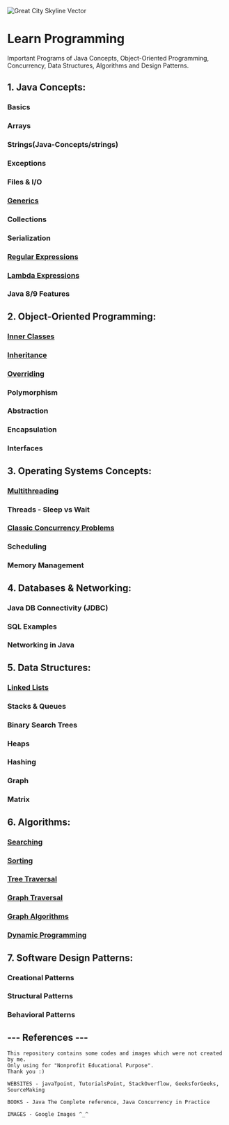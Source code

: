 ![Great City Skyline Vector](https://user-images.githubusercontent.com/2780145/33828904-f4f9db84-de93-11e7-87bb-82fe8734ebc2.png)

# Learn Programming

Important Programs of Java Concepts, Object-Oriented Programming, Concurrency, Data Structures, Algorithms and Design Patterns. 

## 1. Java Concepts:

### Basics

### Arrays

### Strings(Java-Concepts/strings)

### Exceptions

### Files & I/O

### [Generics](Java-Concepts/generics)

### Collections

### Serialization

### [Regular Expressions](Java-Concepts/regex)

### [Lambda Expressions](Java-Concepts/lambda)

### Java 8/9 Features

## 2. Object-Oriented Programming:

### [Inner Classes](Object-Oriented-Programming/inner_class)

### [Inheritance](Object-Oriented-Programming/inheritance)

### [Overriding](Object-Oriented-Programming/overriding)

### Polymorphism

### Abstraction

### Encapsulation

### Interfaces

## 3. Operating Systems Concepts:

### [Multithreading](Concurrency/multithreading)

### Threads - Sleep vs Wait

### [Classic Concurrency Problems](Concurrency/classic_problems)

### Scheduling

### Memory Management

## 4. Databases & Networking:

### Java DB Connectivity (JDBC)

### SQL Examples

### Networking in Java

## 5. Data Structures:

### [Linked Lists](Data-Structures/linked_lists)

### Stacks & Queues

### Binary Search Trees

### Heaps

### Hashing

### Graph

### Matrix

## 6. Algorithms:

### [Searching](Algorithms/searching)

### [Sorting](Algorithms/sorting)

### [Tree Traversal](Algorithms/tree_traversal)

### [Graph Traversal](Algorithms/graph_traversal)

### [Graph Algorithms](Algorithms/graph_classic_algos)

### [Dynamic Programming](Algorithms/dynamic_programming)

## 7. Software Design Patterns:

### Creational Patterns

### Structural Patterns

### Behavioral Patterns

--- References ---
--------

    This repository contains some codes and images which were not created by me.
    Only using for "Nonprofit Educational Purpose".
    Thank you :)
    
    WEBSITES - javaTpoint, TutorialsPoint, StackOverflow, GeeksforGeeks, SourceMaking

    BOOKS - Java The Complete reference, Java Concurrency in Practice
    
    IMAGES - Google Images ^_^
